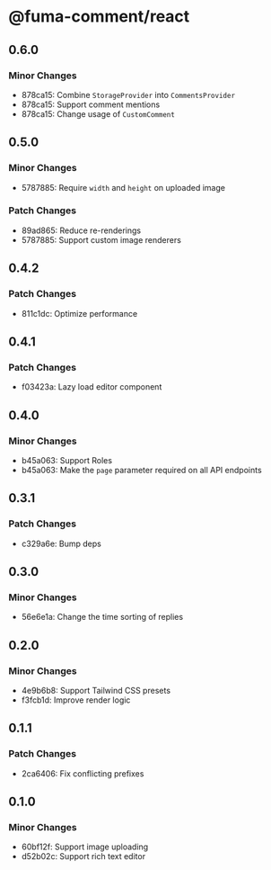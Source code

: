 # @fuma-comment/react

## 0.6.0

### Minor Changes

- 878ca15: Combine `StorageProvider` into `CommentsProvider`
- 878ca15: Support comment mentions
- 878ca15: Change usage of `CustomComment`

## 0.5.0

### Minor Changes

- 5787885: Require `width` and `height` on uploaded image

### Patch Changes

- 89ad865: Reduce re-renderings
- 5787885: Support custom image renderers

## 0.4.2

### Patch Changes

- 811c1dc: Optimize performance

## 0.4.1

### Patch Changes

- f03423a: Lazy load editor component

## 0.4.0

### Minor Changes

- b45a063: Support Roles
- b45a063: Make the `page` parameter required on all API endpoints

## 0.3.1

### Patch Changes

- c329a6e: Bump deps

## 0.3.0

### Minor Changes

- 56e6e1a: Change the time sorting of replies

## 0.2.0

### Minor Changes

- 4e9b6b8: Support Tailwind CSS presets
- f3fcb1d: Improve render logic

## 0.1.1

### Patch Changes

- 2ca6406: Fix conflicting prefixes

## 0.1.0

### Minor Changes

- 60bf12f: Support image uploading
- d52b02c: Support rich text editor
